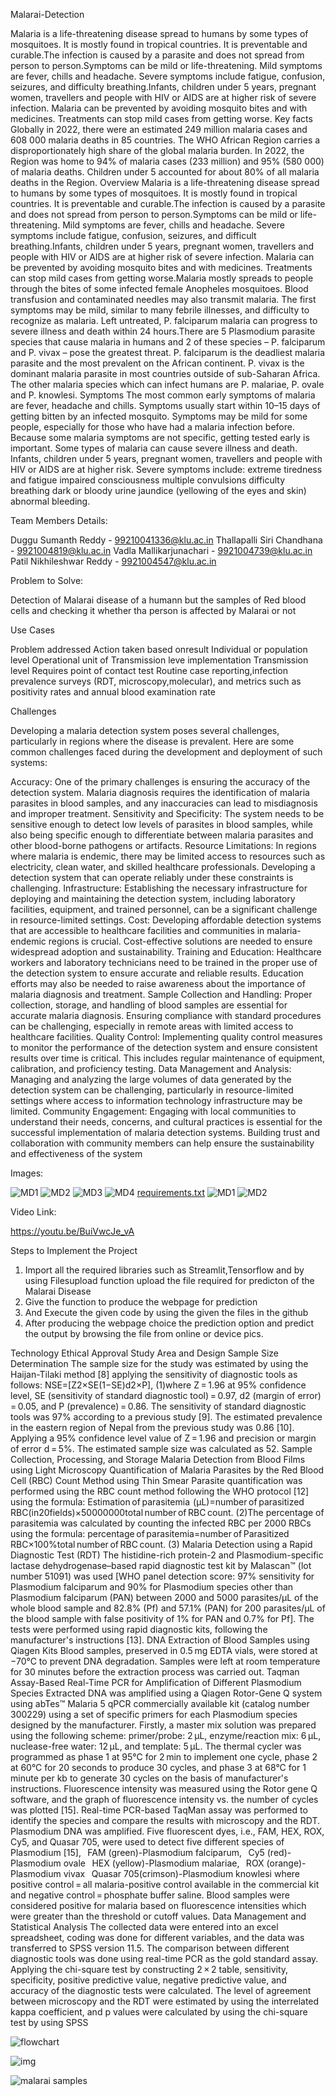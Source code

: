  Malarai-Detection

 Malaria is a life-threatening disease spread to humans by some types of mosquitoes. It is mostly found in tropical countries. It is preventable and curable.The infection is caused by a parasite and does not spread from person to person.Symptoms can be mild or life-threatening. Mild symptoms are fever, chills and headache. Severe symptoms include fatigue, confusion, seizures, and difficulty breathing.Infants, children under 5 years, pregnant women, travellers and people with HIV or AIDS are at higher risk of severe infection. Malaria can be prevented by avoiding mosquito bites and with medicines. Treatments can stop mild cases from getting worse.
 Key facts
Globally in 2022, there were an estimated 249 million malaria cases and 608 000 malaria deaths in 85 countries.
The WHO African Region carries a disproportionately high share of the global malaria burden.
In 2022, the Region was home to 94% of malaria cases (233 million) and 95% (580 000) of malaria deaths.
Children under 5 accounted for about 80% of all malaria deaths in the Region.
Overview
Malaria is a life-threatening disease spread to humans by some types of mosquitoes. It is mostly found in tropical countries. It is preventable and curable.The infection is caused by a parasite and does not spread from person to person.Symptoms can be mild or life-threatening. Mild symptoms are fever, chills and headache. Severe symptoms include fatigue, confusion, seizures, and difficult breathing.Infants, children under 5 years, pregnant women, travellers and people with HIV or AIDS are at higher risk of severe infection. Malaria can be prevented by avoiding mosquito bites and with medicines. Treatments can stop mild cases from getting worse.Malaria mostly spreads to people through the bites of some infected female Anopheles mosquitoes. Blood transfusion and contaminated needles may also transmit malaria. The first symptoms may be mild, similar to many febrile illnesses, and difficulty to recognize as malaria. Left untreated, P. falciparum malaria can progress to severe illness and death within 24 hours.There are 5 Plasmodium parasite species that cause malaria in humans and 2 of these species – P. falciparum and P. vivax – pose the greatest threat. P. falciparum is the deadliest malaria parasite and the most prevalent on the African continent. P. vivax is the dominant malaria parasite in most countries outside of sub-Saharan Africa. The other malaria species which can infect humans are P. malariae, P. ovale and P. knowlesi.
Symptoms
The most common early symptoms of malaria are fever, headache and chills.
Symptoms usually start within 10–15 days of getting bitten by an infected mosquito.
Symptoms may be mild for some people, especially for those who have had a malaria infection before. Because some malaria symptoms are not specific, getting tested early is important. 
Some types of malaria can cause severe illness and death. Infants, children under 5 years, pregnant women, travellers and people with HIV or AIDS are at higher risk. Severe symptoms include:
extreme tiredness and fatigue 
impaired consciousness
multiple convulsions
difficulty breathing
dark or bloody urine
jaundice (yellowing of the eyes and skin) 
abnormal bleeding.


Team Members Details:

Duggu Sumanth Reddy - 99210041336@klu.ac.in
Thallapalli Siri Chandhana - 9921004819@klu.ac.in
Vadla Mallikarjunachari - 9921004739@klu.ac.in
Patil Nikhileshwar Reddy - 9921004547@klu.ac.in

Problem to Solve:

Detection of Malarai disease of a humann but the samples of Red blood cells and checking it whether tha person is affected by Malarai or not

Use Cases

Problem addressed
Action taken based onresult
Individual or population level
Operational unit of Transmission leve implementation
Transmission level
Requires point of contact test
Routine case reporting,infection prevalence
surveys (RDT, microscopy,molecular), and metrics such as positivity rates and annual blood examination rate

Challenges 

Developing a malaria detection system poses several challenges, particularly in regions where the disease is prevalent. Here are some common challenges faced during the development and deployment of such systems:

Accuracy: One of the primary challenges is ensuring the accuracy of the detection system. Malaria diagnosis requires the identification of malaria parasites in blood samples, and any inaccuracies can lead to misdiagnosis and improper treatment.
Sensitivity and Specificity: The system needs to be sensitive enough to detect low levels of parasites in blood samples, while also being specific enough to differentiate between malaria parasites and other blood-borne pathogens or artifacts.
Resource Limitations: In regions where malaria is endemic, there may be limited access to resources such as electricity, clean water, and skilled healthcare professionals. Developing a detection system that can operate reliably under these constraints is challenging.
Infrastructure: Establishing the necessary infrastructure for deploying and maintaining the detection system, including laboratory facilities, equipment, and trained personnel, can be a significant challenge in resource-limited settings.
Cost: Developing affordable detection systems that are accessible to healthcare facilities and communities in malaria-endemic regions is crucial. Cost-effective solutions are needed to ensure widespread adoption and sustainability.
Training and Education: Healthcare workers and laboratory technicians need to be trained in the proper use of the detection system to ensure accurate and reliable results. Education efforts may also be needed to raise awareness about the importance of malaria diagnosis and treatment.
Sample Collection and Handling: Proper collection, storage, and handling of blood samples are essential for accurate malaria diagnosis. Ensuring compliance with standard procedures can be challenging, especially in remote areas with limited access to healthcare facilities.
Quality Control: Implementing quality control measures to monitor the performance of the detection system and ensure consistent results over time is critical. This includes regular maintenance of equipment, calibration, and proficiency testing.
Data Management and Analysis: Managing and analyzing the large volumes of data generated by the detection system can be challenging, particularly in resource-limited settings where access to information technology infrastructure may be limited.
Community Engagement: Engaging with local communities to understand their needs, concerns, and cultural practices is essential for the successful implementation of malaria detection systems. Building trust and collaboration with community members can help ensure the sustainability and effectiveness of the system


Images: 

![MD1](https://github.com/siri-goud899/Malarai-Detection/assets/149554757/8ead576d-8a91-4b41-8929-66b31328ca61)
![MD2](https://github.com/siri-goud899/Malarai-Detection/assets/149554757/ae67036f-fa47-4e7c-bd5d-a70ce00a413b)
![MD3](https://github.com/siri-goud899/Malarai-Detection/assets/149554757/84358256-9909-4c49-8e3c-81d3e9e4c574)
![MD4](https://github.com/siri-goud899/Malarai-Detection/assets/149554757/a80710bd-ffcc-4e39-96ef-3fddeafc5a44)
[requirements.txt](https://github.com/siri-goud899/Malarai-Detection/files/14622954/requirements.txt)
![MD1](https://github.com/siri-goud899/Malarai-Detection/assets/149554757/0c4b2b62-ee2b-430c-85d2-56b3fba58a65)
![MD2](https://github.com/siri-goud899/Malarai-Detection/assets/149554757/a8e8b814-5b71-401e-a606-aaf33a43e31f)

Video Link:

https://youtu.be/BuiVwcJe_vA

Steps to Implement the Project

1) Import all the required libraries such as Streamlit,Tensorflow and by using Filesupload function upload the file required for predicton of the Malarai Disease
2) Give the function to produce the webpage for prediction
3) And Execute the given code by using the given the files in  the github
4) After producing the webpage choice the prediction option and predict the output by browsing the file from online or device pics.


Technology
Ethical Approval
Study Area and Design
Sample Size Determination
The sample size for the study was estimated by using the Haijan-Tilaki method [8] applying the sensitivity of diagnostic tools as follows:
NSE=[Z2×SE(1−SE)d2×P],
(1)where Z = 1.96 at 95% confidence level, SE (sensitivity of standard diagnostic tool) = 0.97, d2 (margin of error) = 0.05, and P (prevalence) = 0.86. The sensitivity of standard diagnostic tools was 97% according to a previous study [9]. The estimated prevalence in the eastern region of Nepal from the previous study was 0.86 [10]. Applying a 95% confidence level value of Z = 1.96 and precision or margin of error d = 5%. The estimated sample size was calculated as 52.
Sample Collection, Processing, and Storage
Malaria Detection from Blood Films using Light Microscopy
Quantification of Malaria Parasites by the Red Blood Cell (RBC)
Count Method using Thin Smear
Parasite quantification was performed using the RBC count method following the WHO protocol [12] using the formula:
Estimation of parasitemia  (μL)=number of parasitized RBC(in20fields)×50000000total number of RBC count.
(2)The percentage of parasitemia was calculated by counting the infected RBC per 2000 RBCs using the formula:
percentage of parasitemia=number of Parasitized RBC×100%total number of RBC count.
(3)
Malaria Detection using a Rapid Diagnostic Test (RDT)
The histidine-rich protein-2 and Plasmodium-specific lactase dehydrogenase–based rapid diagnostic test kit by Malascan™ (lot number 51091) was used [WHO panel detection score: 97% sensitivity for Plasmodium falciparum and 90% for Plasmodium species other than Plasmodium falciparum (PAN) between 2000 and 5000 parasites/μL of the whole blood sample and 82.8% (Pf) and 57.1% (PAN) for 200 parasites/μL of the blood sample with false positivity of 1% for PAN and 0.7% for Pf]. The tests were performed using rapid diagnostic kits, following the manufacturer's instructions [13].
DNA Extraction of Blood Samples using Qiagen Kits
Blood samples, preserved in 0.5 mg EDTA vials, were stored at −70°C to prevent DNA degradation. Samples were left at room temperature for 30 minutes before the extraction process was carried out. 
Taqman Assay-Based Real-Time PCR for Amplification of Different Plasmodium Species Extracted DNA was amplified using a Qiagen Rotor-Gene Q system using abTes™ Malaria 5 qPCR commercially available kit (catalog number 300229) using a set of specific primers for each Plasmodium species designed by the manufacturer. Firstly, a master mix solution was prepared using the following scheme: primer/probe: 2 μL, enzyme/reaction mix: 6 μL, nuclease-free water: 12 μL, and template: 5 μL. The thermal cycler was programmed as phase 1 at 95°C for 2 min to implement one cycle, phase 2 at 60°C for 20 seconds to produce 30 cycles, and phase 3 at 68°C for 1 minute per kb to generate 30 cycles on the basis of manufacturer's instructions. Fluorescence intensity was measured using the Rotor gene Q software, and the graph of fluorescence intensity vs. the number of cycles was plotted [15].
Real-time PCR-based TaqMan assay was performed to identify the species and compare the results with microscopy and the RDT. Plasmodium DNA was amplified. Five fluorescent dyes, i.e., FAM, HEX, ROX, Cy5, and Quasar 705, were used to detect five different species of Plasmodium [15],
  FAM (green)-Plasmodium falciparum,
  Cy5 (red)-Plasmodium ovale
  HEX (yellow)-Plasmodium malariae,
  ROX (orange)-Plasmodium vivax
  Quasar 705(crimson)-Plasmodium knowlesi
where positive control = all malaria-positive control available in the commercial kit and negative control = phosphate buffer saline.
Blood samples were considered positive for malaria based on fluorescence intensities which were greater than the threshold or cutoff values.
Data Management and Statistical Analysis
The collected data were entered into an excel spreadsheet, coding was done for different variables, and the data was transferred to SPSS version 11.5. The comparison between different diagnostic tools was done using real-time PCR as the gold standard assay. Applying the chi-square test by constructing 2 × 2 table, sensitivity, specificity, positive predictive value, negative predictive value, and accuracy of the diagnostic tests were calculated. The level of agreement between microscopy and the RDT were estimated by using the interrelated kappa coefficient, and p values were calculated by using the chi-square test by using SPSS 


![flowchart](https://github.com/siri-goud899/Malarai-Detection/assets/149554757/5f1c9f3a-8200-4b1d-a6c7-2bd0603f51f4)

![img](https://github.com/siri-goud899/Malarai-Detection/assets/149554757/73a4ba17-ea4c-4263-bf0e-d9f4c3e9f0e1)

![malarai samples](https://github.com/siri-goud899/Malarai-Detection/assets/149554757/cf8f5a36-11ca-4e9b-8eae-ae0d89e80c67)




